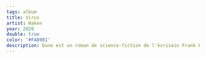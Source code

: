 ```yaml
---
tags: album
title: Virus
artist: Haken
year: 2020
double: true
color: '#FAB901'
description: Dune est un roman de science-fiction de l'écrivain Frank Herbert, publié aux États-Unis en 1965. Il s'agit du premier roman du cycle de Dune. Publié à l'origine sous forme de deux publications distinctes dans le magazine Analog en 1963-1964, c'est le roman de science-fiction le plus vendu au monde1,2. Dans les éditions françaises, ce roman est quelquefois divisé en deux volumes (Dune I et Dune II)3, comme lors de sa première publication dans Analog.
---
```

